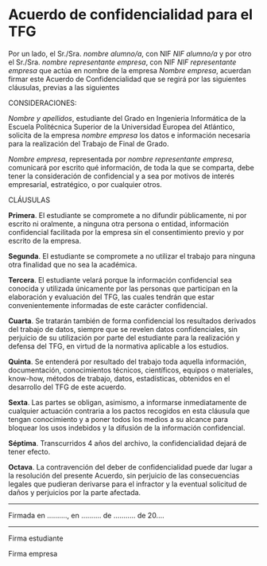 # Acuerdo de confidencialidad para el TFG

Por un lado, el Sr./Sra. *nombre alumno/a*, con NIF *NIF alumno/a* y  por otro el Sr./Sra. *nombre representante empresa*, con NIF *NIF representante empresa* que actúa en nombre de la empresa *Nombre empresa*, acuerdan firmar este Acuerdo de Confidencialidad que se regirá por
las siguientes cláusulas, previas a las siguientes

CONSIDERACIONES:

*Nombre y apellidos*, estudiante del Grado en Ingenieria Informática de la Escuela Politécnica Superior de la Universidad Europea del Atlántico, solicita de la empresa *nombre empresa* los datos e información necesaria para la realización del Trabajo de Final de Grado.

*Nombre empresa*, representada por *nombre representante empresa*, comunicará por escrito qué información, de toda la que se comparta, debe tener la consideración de confidencial y a sea por motivos de interés empresarial, estratégico, o por cualquier otros.

CLÁUSULAS

**Primera**. El estudiante se compromete a no difundir públicamente, ni por escrito ni oralmente, a ninguna otra persona o entidad, información confidencial facilitada por la empresa sin el consentimiento previo y por escrito de la empresa.

**Segunda**. El estudiante se compromete a no utilizar el trabajo para ninguna otra finalidad que no sea la académica.

**Tercera**. El estudiante velará porque la información confidencial sea conocida y utilizada únicamente por las personas que participan en la elaboración y evaluación del TFG, las cuales tendrán que estar convenientemente informadas de este carácter confidencial.

**Cuarta**. Se tratarán también de forma confidencial los resultados derivados del trabajo de datos, siempre que se revelen datos confidenciales, sin perjuicio de su utilización por parte del estudiante para la realización y defensa del TFG, en virtud de la normativa aplicable a los estudios.

**Quinta**. Se entenderá por resultado del trabajo toda aquella información, documentación, conocimientos técnicos, científicos, equipos o materiales, know-how, métodos de trabajo, datos, estadísticas, obtenidos en el desarrollo del TFG de este acuerdo.

**Sexta**. Las partes se obligan, asimismo, a informarse inmediatamente de cualquier actuación contraria a los pactos recogidos en esta cláusula que tengan conocimiento y  a poner todos los medios a su alcance para bloquear los usos indebidos y la difusión de la información confidencial.

**Séptima**. Transcurridos 4 años del archivo, la confidencialidad dejará de tener efecto.

**Octava**. La contravención del deber de confidencialidad puede dar lugar a la resolución del presente Acuerdo, sin perjuicio de las consecuencias legales que pudieran derivarse para el infractor y la eventual solicitud de daños y perjuicios por la parte afectada.

---

Firmada en .........., en .......... de ........... de 20.... 

---

Firma estudiante

Firma empresa

